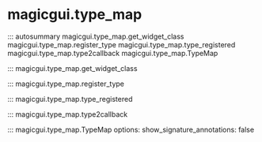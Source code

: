 # magicgui.type_map

::: autosummary
    magicgui.type_map.get_widget_class
    magicgui.type_map.register_type
    magicgui.type_map.type_registered
    magicgui.type_map.type2callback
    magicgui.type_map.TypeMap

::: magicgui.type_map.get_widget_class

::: magicgui.type_map.register_type

::: magicgui.type_map.type_registered

::: magicgui.type_map.type2callback

::: magicgui.type_map.TypeMap
    options:
        show_signature_annotations: false
